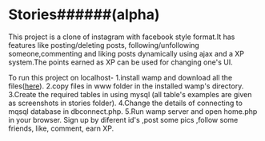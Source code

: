 # Stories######(alpha)

This project is a clone of instagram with facebook style format.It has features like posting/deleting posts, following/unfollowing someone,commenting and liking posts dynamically using ajax and a XP system.The points earned as XP can be used for changing one's UI. 

To run this project on localhost-
1.install wamp and download all the files([here](http://www.wampserver.com/en/)).
2.copy files in www folder in the installed wamp's directory.
3.Create the required tables in using mysql (all table's examples are given as screenshots in stories folder).
4.Change the details of connecting to mqsql database in dbconnect.php.
5.Run wamp server and open home.php in your browser. Sign up by diferent id's ,post some pics ,follow some friends, like, comment, earn XP. 


